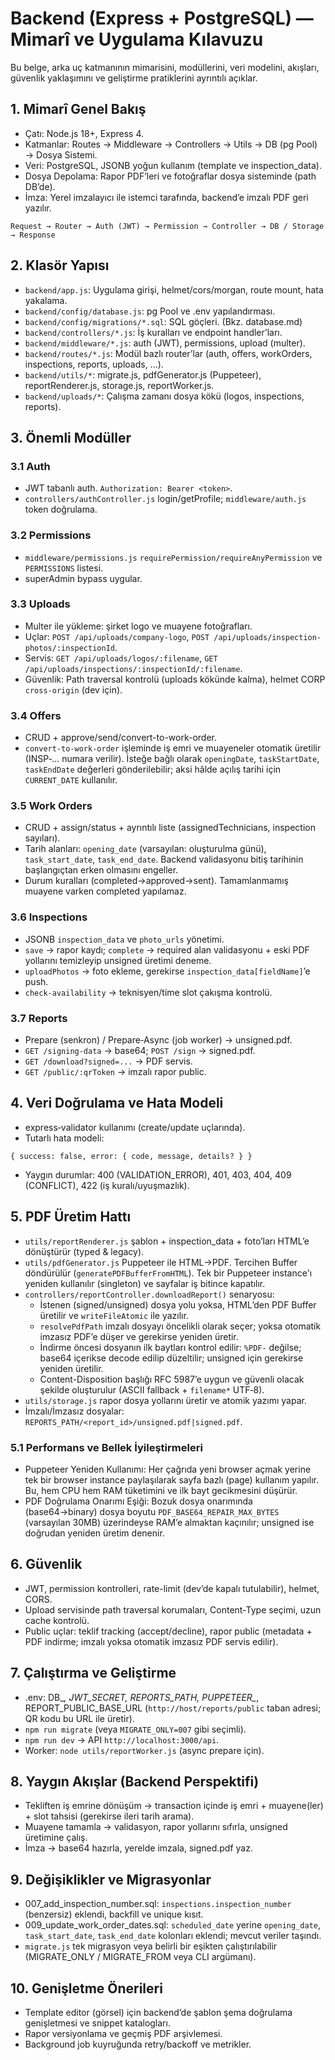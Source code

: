 # Backend (Express + PostgreSQL) — Mimarî ve Uygulama Kılavuzu

Bu belge, arka uç katmanının mimarisini, modüllerini, veri modelini, akışları, güvenlik yaklaşımını ve geliştirme pratiklerini ayrıntılı açıklar.

## 1. Mimarî Genel Bakış
- Çatı: Node.js 18+, Express 4.
- Katmanlar: Routes → Middleware → Controllers → Utils → DB (pg Pool) → Dosya Sistemi.
- Veri: PostgreSQL, JSONB yoğun kullanım (template ve inspection_data).
- Dosya Depolama: Rapor PDF’leri ve fotoğraflar dosya sisteminde (path DB’de).
- İmza: Yerel imzalayıcı ile istemci tarafında, backend’e imzalı PDF geri yazılır.

```
Request → Router → Auth (JWT) → Permission → Controller → DB / Storage → Response
```

## 2. Klasör Yapısı
- `backend/app.js`: Uygulama girişi, helmet/cors/morgan, route mount, hata yakalama.
- `backend/config/database.js`: pg Pool ve .env yapılandırması.
- `backend/config/migrations/*.sql`: SQL göçleri. (Bkz. database.md)
- `backend/controllers/*.js`: İş kuralları ve endpoint handler’ları.
- `backend/middleware/*.js`: auth (JWT), permissions, upload (multer).
- `backend/routes/*.js`: Modül bazlı router’lar (auth, offers, workOrders, inspections, reports, uploads, ...).
- `backend/utils/*`: migrate.js, pdfGenerator.js (Puppeteer), reportRenderer.js, storage.js, reportWorker.js.
- `backend/uploads/*`: Çalışma zamanı dosya kökü (logos, inspections, reports).

## 3. Önemli Modüller

### 3.1 Auth
- JWT tabanlı auth. `Authorization: Bearer <token>`.
- `controllers/authController.js` login/getProfile; `middleware/auth.js` token doğrulama.

### 3.2 Permissions
- `middleware/permissions.js` `requirePermission/requireAnyPermission` ve `PERMISSIONS` listesi.
- superAdmin bypass uygular.

### 3.3 Uploads
- Multer ile yükleme: şirket logo ve muayene fotoğrafları.
- Uçlar: `POST /api/uploads/company-logo`, `POST /api/uploads/inspection-photos/:inspectionId`.
- Servis: `GET /api/uploads/logos/:filename`, `GET /api/uploads/inspections/:inspectionId/:filename`.
- Güvenlik: Path traversal kontrolü (uploads kökünde kalma), helmet CORP `cross-origin` (dev için).

### 3.4 Offers
- CRUD + approve/send/convert-to-work-order.
- `convert-to-work-order` işleminde iş emri ve muayeneler otomatik üretilir (INSP‑... numara verilir). İsteğe bağlı olarak `openingDate`, `taskStartDate`, `taskEndDate` değerleri gönderilebilir; aksi hâlde açılış tarihi için `CURRENT_DATE` kullanılır.

### 3.5 Work Orders
- CRUD + assign/status + ayrıntılı liste (assignedTechnicians, inspection sayıları).
- Tarih alanları: `opening_date` (varsayılan: oluşturulma günü), `task_start_date`, `task_end_date`. Backend validasyonu bitiş tarihinin başlangıçtan erken olmasını engeller.
- Durum kuralları (completed→approved→sent). Tamamlanmamış muayene varken completed yapılamaz.

### 3.6 Inspections
- JSONB `inspection_data` ve `photo_urls` yönetimi.
- `save` → rapor kaydı; `complete` → required alan validasyonu + eski PDF yollarını temizleyip unsigned üretimi deneme.
- `uploadPhotos` → foto ekleme, gerekirse `inspection_data[fieldName]`’e push.
- `check-availability` → teknisyen/time slot çakışma kontrolü.

### 3.7 Reports
- Prepare (senkron) / Prepare‑Async (job worker) → unsigned.pdf.
- `GET /signing-data` → base64; `POST /sign` → signed.pdf.
- `GET /download?signed=...` → PDF servis.
- `GET /public/:qrToken` → imzalı rapor public.

## 4. Veri Doğrulama ve Hata Modeli
- express‑validator kullanımı (create/update uçlarında).
- Tutarlı hata modeli:
```
{ success: false, error: { code, message, details? } }
```
- Yaygın durumlar: 400 (VALIDATION_ERROR), 401, 403, 404, 409 (CONFLICT), 422 (iş kuralı/uyuşmazlık).

## 5. PDF Üretim Hattı
- `utils/reportRenderer.js` şablon + inspection_data + foto’ları HTML’e dönüştürür (typed & legacy).
- `utils/pdfGenerator.js` Puppeteer ile HTML→PDF. Tercihen Buffer döndürülür (`generatePDFBufferFromHTML`). Tek bir Puppeteer instance'ı yeniden kullanılır (singleton) ve sayfalar iş bitince kapatılır.
- `controllers/reportController.downloadReport()` senaryosu:
  - İstenen (signed/unsigned) dosya yolu yoksa, HTML’den PDF Buffer üretilir ve `writeFileAtomic` ile yazılır.
  - `resolvePdfPath` imzalı dosyayı öncelikli olarak seçer; yoksa otomatik imzasız PDF’e düşer ve gerekirse yeniden üretir.
  - İndirme öncesi dosyanın ilk baytları kontrol edilir: `%PDF-` değilse; base64 içerikse decode edilip düzeltilir; unsigned için gerekirse yeniden üretilir.
  - Content-Disposition başlığı RFC 5987’e uygun ve güvenli olacak şekilde oluşturulur (ASCII fallback + `filename*` UTF‑8).
- `utils/storage.js` rapor dosya yollarını üretir ve atomik yazımı yapar.
- İmzalı/İmzasız dosyalar: `REPORTS_PATH/<report_id>/unsigned.pdf|signed.pdf`.

### 5.1 Performans ve Bellek İyileştirmeleri
- Puppeteer Yeniden Kullanımı: Her çağrıda yeni browser açmak yerine tek bir browser instance paylaşılarak sayfa bazlı (page) kullanım yapılır. Bu, hem CPU hem RAM tüketimini ve ilk bayt gecikmesini düşürür.
- PDF Doğrulama Onarımı Eşiği: Bozuk dosya onarımında (base64→binary) dosya boyutu `PDF_BASE64_REPAIR_MAX_BYTES` (varsayılan 30MB) üzerindeyse RAM’e almaktan kaçınılır; unsigned ise doğrudan yeniden üretim denenir.

## 6. Güvenlik
- JWT, permission kontrolleri, rate-limit (dev’de kapalı tutulabilir), helmet, CORS.
- Upload servisinde path traversal korumaları, Content-Type seçimi, uzun cache kontrolü.
- Public uçlar: teklif tracking (accept/decline), rapor public (metadata + PDF indirme; imzalı yoksa otomatik imzasız PDF servis edilir).

## 7. Çalıştırma ve Geliştirme
- .env: DB_*, JWT_SECRET, REPORTS_PATH, PUPPETEER_*, REPORT_PUBLIC_BASE_URL (`http://host/reports/public` taban adresi; QR kodu bu URL ile üretir).
- `npm run migrate` (veya `MIGRATE_ONLY=007` gibi seçimli).
- `npm run dev` → API `http://localhost:3000/api`.
- Worker: `node utils/reportWorker.js` (async prepare için).

## 8. Yaygın Akışlar (Backend Perspektifi)
- Tekliften iş emrine dönüşüm → transaction içinde iş emri + muayene(ler) + slot tahsisi (gerekirse ileri tarih arama).
- Muayene tamamla → validasyon, rapor yollarını sıfırla, unsigned üretimine çalış.
- İmza → base64 hazırla, yerelde imzala, signed.pdf yaz.

## 9. Değişiklikler ve Migrasyonlar
- 007_add_inspection_number.sql: `inspections.inspection_number` (benzersiz) eklendi, backfill ve unique kısıt.
- 009_update_work_order_dates.sql: `scheduled_date` yerine `opening_date`, `task_start_date`, `task_end_date` kolonları eklendi; mevcut veriler taşındı.
- `migrate.js` tek migrasyon veya belirli bir eşikten çalıştırılabilir (MIGRATE_ONLY / MIGRATE_FROM veya CLI argümanı).

## 10. Genişletme Önerileri
- Template editor (görsel) için backend’de şablon şema doğrulama genişletmesi ve snippet katalogları.
- Rapor versiyonlama ve geçmiş PDF arşivlemesi.
- Background job kuyruğunda retry/backoff ve metrikler.
